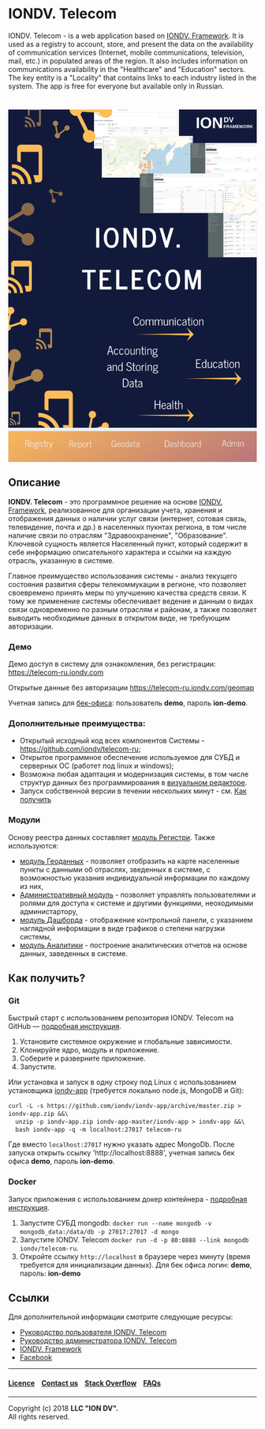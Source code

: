 # IONDV. Telecom

IONDV. Telecom - is a web application based on [IONDV. Framework](https://iondv.com). It is used as a registry to account, store, and present the data on the 
availability of communication services (Internet, mobile communications, television, mail, etc.) in populated areas of the region. 
It also includes information on communications availability in the "Healthcare" and "Education" sectors. The key entity is a "Locality" 
that contains links to each industry listed in the system. 
The app is free for everyone but available only in Russian.

<h1 align="center"> <img src="/images/telecom.png" alt="IONDV. Telecom" align="center"></h1>  

## Описание  

**IONDV. Telecom** - это программное решение на основе [IONDV. Framework](https://iondv.com), реализованное для организации учета, хранения и отображения данных о наличии услуг связи 
(интернет, сотовая связь, телевидение, почта и др.) в населенных пукнтах региона, в том числе наличие связи по отраслям "Здравоохранение", "Образование". 
Ключевой сущность является Населенный пункт, который содержит в себе информацию описательного характера и ссылки на каждую отрасль, указанную в системе. 

Главное преимущество использования системы - анализ текущего состояния развития сферы телекоммукации в регионе, что позволяет своевремено принять меры по улучшению качества средств связи. 
К тому же применение системы обеспечивает ведение и данным о видах связи одновременно по разным отраслям и районам, а также позволяет выводить необходимые данных в открытом виде, не требующим авторизации.

### Демо

Демо доступ в систему для ознакомления, без регистрации: https://telecom-ru.iondv.com

Открытые данные без авторизации https://telecom-ru.iondv.com/geomap

Учетная запись для [бек-офиса](https://telecom-ru.iondv.com/registry): пользователь **demo**, пароль **ion-demo**. 

### Дополнительные преимущества:
 
* Открытый исходный код всех компонентов Системы - https://github.com/iondv/telecom-ru;
* Открытое программное обеспечение используемое для СУБД и серверных ОС (работет под linux и windows);
* Возможна любая адаптация и модернизация системы, в том числе структур данных без программирования в [визуальном редакторе](https://studio.iondv.com).
* Запуск собственной версии в течении нескольких минут - см. [Как получить](#как-получить)

### Модули

Основу реестра данных составляет [модуль Регистри](https://github.com/iondv/registry). 
Также используются: 

* [модуль Геоданных](https://github.com/iondv/geomap) - позволяет отобразить на карте населенные пункты с данными об отраслях, зведенных в системе, с возможностью указания индивидуальной информации по каждому из них, 
* [Административный модуль](https://github.com/iondv/ionadmin) - позволяет управлять пользователями и ролями для доступа к системе и другими функциями, неоходимыми администартору, 
* [модуль Дашборда](https://github.com/iondv/dashboard) - отображение контрольной панели, с указанием наглядной информации в виде графиков о степени нагрузки системы,
* [модуль Аналитики](https://github.com/iondv/report) - построение аналитических отчетов на основе данных, заведенных в системе.  

## Как получить?  

### Git

Быстрый старт с использованием репозитория IONDV. Telecom на GitHub — [подробная инструкция](https://github.com/iondv/framework/blob/master/docs/ru/readme.md#быстрый-старт-с-использованием-репозитория).  

1. Установите системное окружение и глобальные зависимости.
2. Клонируйте ядро, модуль и приложение.
3. Соберите и разверните приложение.
4. Запустите.

Или установка и запуск в одну строку под Linux с использованием установщика [iondv-app](https://github.com/iondv/iondv-app) (требуется локально node.js, MongoDB и Git):
```
curl -L -s https://github.com/iondv/iondv-app/archive/master.zip > iondv-app.zip &&\
  unzip -p iondv-app.zip iondv-app-master/iondv-app > iondv-app &&\
  bash iondv-app -q -m localhost:27017 telecom-ru
```
Где вместо `localhost:27017` нужно указать адрес MongoDb. После запуска открыть ссылку 'http://localhost:8888', учетная запись бек офиса **demo**, пароль **ion-demo**.

### Docker

Запуск приложения с использованием докер контейнера - [подробная инструкция](https://hub.docker.com/r/iondv/telecom-ru).

1. Запустите СУБД mongodb: `docker run --name mongodb -v mongodb_data:/data/db -p 27017:27017 -d mongo`
2. Запустите IONDV. Telecom `docker run -d -p 80:8888 --link mongodb iondv/telecom-ru`.
3. Откройте ссылку `http://localhost` в браузере через минуту (время требуется для инициализации данных). Для бек офиса логин: **demo**, пароль: **ion-demo** 

## Ссылки

Для дополнительной информации смотрите следующие ресурсы:

* [Руководство пользователя IONDV. Telecom](manuals/RP_telecom.docx)
* [Руководство администратора IONDV. Telecom](manuals/RA_telecom.docx)
* [IONDV. Framework](https://iondv.com/) 
* [Facebook](https://www.facebook.com/iondv/)

--------------------------------------------------------------------------  


#### [Licence](/LICENSE) &ensp; [Contact us](https://iondv.com/contacts) &ensp; [Stack Overflow](https://stackoverflow.com/questions/tagged/iondv) &ensp; [FAQs](/faqs.md)          
<div><img src="https://mc.iondv.com/watch/github/docs/telecom-ru" style="position:absolute; left:-9999px;" height=1 width=1 alt="iondv metrics"></div>


--------------------------------------------------------------------------  

Copyright (c) 2018 **LLC "ION DV".**  
All rights reserved.

